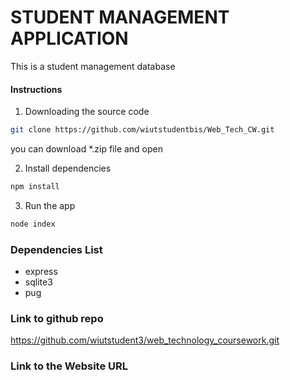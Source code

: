 # STUDENT MANAGEMENT APPLICATION

This is a student management database

#### Instructions

1. Downloading the source code

```bash
git clone https://github.com/wiutstudentbis/Web_Tech_CW.git
```

you can download \*.zip file and open

2. Install dependencies

```bash
npm install
```

3. Run the app

```bash
node index
```

### Dependencies List

- express
- sqlite3
- pug

### Link to github repo
https://github.com/wiutstudent3/web_technology_coursework.git

### Link to the Website URL
